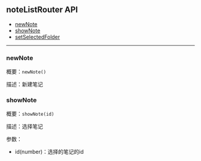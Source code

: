 ## noteListRouter API

- [newNote](#newNote)
- [showNote](#showNote)
- [setSelectedFolder](#setSelectedFolder)

-------------------

### newNote

概要：`newNote()`

描述：新建笔记

### showNote

概要：`showNote(id)`

描述：选择笔记

参数：

- id(number)：选择的笔记的id
